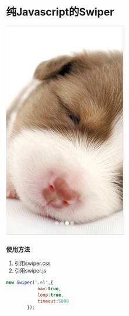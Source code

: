 # 纯Javascript的Swiper

![swiper](./record.png)

### 使用方法
1. 引用swiper.css
2. 引用swiper.js
```javascript
new Swiper('.el',{
            nav:true,
            loop:true,
            timeout:5000
        });
```